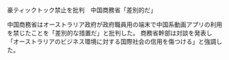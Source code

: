 豪ティックトック禁止を批判　中国商務省「差別的だ」


中国商務省はオーストラリア政府が政府職員用の端末で中国系動画アプリの利用を禁じたことを「差別的な措置だ」と批判した。
商務省幹部は対談を発表し「オーストラリアのビジネス環境に対する国際社会の信用を傷つける」と強調した。
